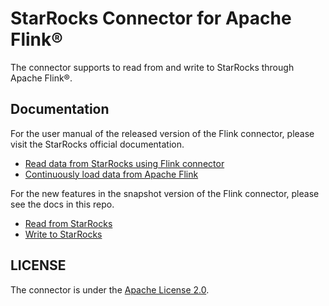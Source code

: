# StarRocks Connector for Apache Flink®


The connector supports to read from and write to StarRocks through Apache Flink®.

## Documentation

For the user manual of the released version of the Flink connector, please visit the StarRocks official documentation.
* [Read data from StarRocks using Flink connector](https://docs.starrocks.io/en-us/latest/unloading/Flink_connector)
* [Continuously load data from Apache Flink](https://docs.starrocks.io/en-us/latest/loading/Flink-connector-starrocks)

For the new features in the snapshot version of the Flink connector, please see the docs in this repo.
* [Read from StarRocks](docs/content/connector-source.md)
* [Write to StarRocks](docs/content/connector-sink.md)

## LICENSE

The connector is under the [Apache License 2.0](LICENSE.txt).
